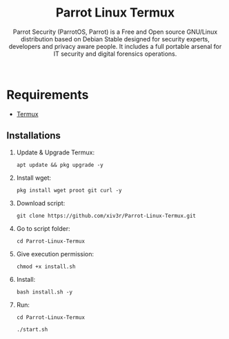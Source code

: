 # <h1 align="center">Parrot Linux Termux</h1>
<p align="center"> Parrot Security (ParrotOS, Parrot) is a Free and Open source GNU/Linux distribution based on Debian Stable designed for security experts, developers and privacy aware people. It includes a full portable arsenal for IT security and digital forensics operations.</p>

<br>

# Requirements
* [Termux](https://github.com/xiv3r/Kali-Linux-Termux/releases/download/Apps/Termux_v0.119.1.apk)


## Installations


1. Update & Upgrade Termux:

       apt update && pkg upgrade -y
   
3. Install wget:

       pkg install wget proot git curl -y
   
4. Download script:

       git clone https://github.com/xiv3r/Parrot-Linux-Termux.git

7. Go to script folder:

       cd Parrot-Linux-Termux
  
10. Give execution permission:

        chmod +x install.sh
    
11. Install:

        bash install.sh -y

12. Run:

        cd Parrot-Linux-Termux
         
        ./start.sh
